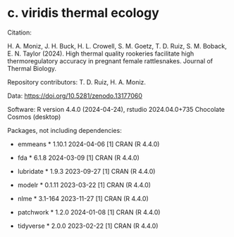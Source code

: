 # c. viridis thermal ecology

Citation:

H. A. Moniz, J. H. Buck, H. L. Crowell, S. M. Goetz, T. D. Ruiz, S. M. Boback, E. N. Taylor (2024). High thermal quality rookeries facilitate high thermoregulatory accuracy in pregnant female rattlesnakes. Journal of Thermal Biology.

Repository contributors: T. D. Ruiz, H. A. Moniz.

Data: https://doi.org/10.5281/zenodo.13177060

Software: R version 4.4.0 (2024-04-24), rstudio 2024.04.0+735 Chocolate Cosmos (desktop)

Packages, not including dependencies:

-   emmeans \* 1.10.1 2024-04-06 [1] CRAN (R 4.4.0)

-   fda \* 6.1.8 2024-03-09 [1] CRAN (R 4.4.0)

-   lubridate \* 1.9.3 2023-09-27 [1] CRAN (R 4.4.0)

-   modelr \* 0.1.11 2023-03-22 [1] CRAN (R 4.4.0)

-   nlme \* 3.1-164 2023-11-27 [1] CRAN (R 4.4.0)

-   patchwork \* 1.2.0 2024-01-08 [1] CRAN (R 4.4.0)

-   tidyverse \* 2.0.0 2023-02-22 [1] CRAN (R 4.4.0)
